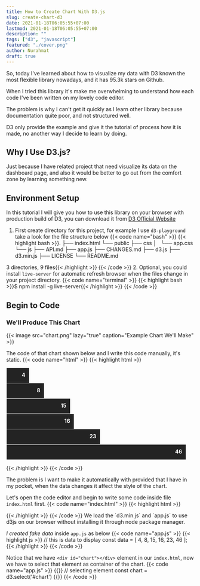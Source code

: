 ```yaml
---
title: How to Create Chart With D3.js
slug: create-chart-d3
date: 2021-01-18T06:05:55+07:00
lastmod: 2021-01-18T06:05:55+07:00
description: ""
tags: ["d3", "javascript"]
featured: "./cover.png"
author: Nurahmat
draft: true
---
```


So, today I've learned about how to visualize my data with D3 known the
most flexible library nowadays, and it has 95.3k stars on Github.

When I tried this library it's make me overwhelming to understand how each
code I've been written on my lovely code editor.

The problem is why I can't get it quickly as I learn other library because
documentation quite poor, and not structured well.

D3 only provide the example and give it the tutorial of process how it is
made, no another way I decide to learn by doing.

## Why I Use D3.js?
Just because I have related project that need visualize its data on the
dashboard page, and also it would be better to go out from the comfort zone
by learning something new.

## Environment Setup
In this tutorial I will give you how to use this library on your browser
with production build of D3, you can download it from [ D3 Official Website ](https://d3js.org/)

1. First create directory for this project, for example I use
   `d3-playground` take a look for the file structure below
   {{< code name="bash" >}}
   {{< highlight bash >}}.
├── index.html
└── public
├── css
│   └── app.css
└── js
├── API.md
├── app.js
├── CHANGES.md
├── d3.js
├── d3.min.js
├── LICENSE
└── README.md

3 directories, 9 files{{< /highlight >}}
   {{< /code >}}
2. Optional, you could install `live-server` for automatic refresh browser
   when the files change in your project directory.
   {{< code name="terminal" >}}
   {{< highlight bash >}}$ npm install -g live-server{{< /highlight >}}
   {{< /code >}}

## Begin to Code
### We'll Produce This Chart
{{< image src="chart.png" lazy="true" caption="Example Chart We'll Make" >}}

The code of that chart shown below and I write this code manually, it's
static. 
{{< code name="html" >}}
{{< highlight html >}}<div id="chart">
  <span style="background-color: rgb(35, 35, 35); color: white; font-weight: bold; display: block; text-align: right; height: 20px; margin: 1px; padding: 10px; width: 40px;">4</span>
  <span style="background-color: rgb(35, 35, 35); color: white; font-weight: bold; display: block; text-align: right; height: 20px; margin: 1px; padding: 10px; width: 80px;">8</span>
  <span style="background-color: rgb(35, 35, 35); color: white; font-weight: bold; display: block; text-align: right; height: 20px; margin: 1px; padding: 10px; width: 150px;">15</span>
  <span style="background-color: rgb(35, 35, 35); color: white; font-weight: bold; display: block; text-align: right; height: 20px; margin: 1px; padding: 10px; width: 160px;">16</span>
  <span style="background-color: rgb(35, 35, 35); color: white; font-weight: bold; display: block; text-align: right; height: 20px; margin: 1px; padding: 10px; width: 230px;">23</span>
  <span style="background-color: rgb(35, 35, 35); color: white; font-weight: bold; display: block; text-align: right; height: 20px; margin: 1px; padding: 10px; width: 460px;">46</span>
</div>{{< /highlight >}}
{{< /code >}}

The problem is I want to make it automatically with provided that I
have in my pocket, when the data changes it affect the style of the chart.

Let's open the code editor and begin to write some code inside file
`index.html` first.
{{< code name="index.html" >}}
{{< highlight html >}}
<!DOCTYPE html>
<html lang="en">
<head>
  <meta charset="UTF-8">
  <meta name="viewport" content="width=device-width, initial-scale=1.0">
  <title>D3 Playground - Chart</title>
</head>
<body>
 <div id="app">
   <div id="chart"></div>
 </div> 
 <script src="public/js/d3.min.js"></script>
 <script src="public/js/app.js"></script>
</body>
</html>
{{< /highlight >}}
{{< /code >}}
We load the `d3.min.js` and `app.js` to use d3js on our browser without
installing it through node package manager.

*I created fake data* inside `app.js` as below
{{< code name="app.js" >}}
{{< highlight js >}}
// this is data to display
const data = [ 4, 8, 15, 16, 23, 46 ];
{{< /highlight >}}
{{< /code >}}

Notice that we have `<div id="chart"></div>` element in our `index.html`,
now we have to select that element as container of the chart.
{{< code name="app.js" >}}
{{<highlight javascript>}}
// selecting element
const chart = d3.select('#chart')
{{</highlight>}}
{{< /code >}}
